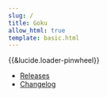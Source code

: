 ```yaml
---
slug: /
title: Goku
allow_html: true
template: basic.html
---
```


<style>
  #spinner svg {
    animation: spin 4s infinite linear;
    display: inline-block;
    transform-origin: center;
  }
  @keyframes spin {
    from { transform: rotate(0deg); }
    to { transform: rotate(360deg); }
  }
</style>
  
<div id="spinner">{{&lucide.loader-pinwheel}}</div>

- [Releases](/releases)
- [Changelog](/Changelog)
